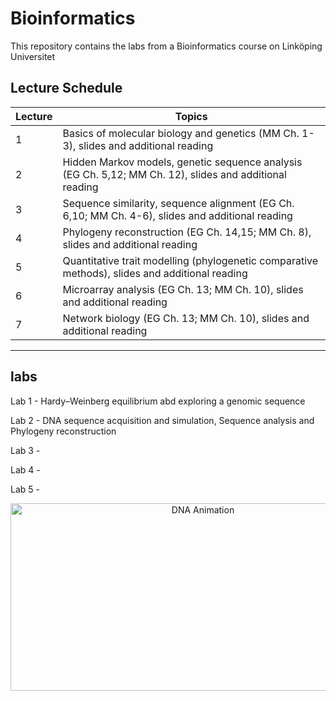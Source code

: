 # Bioinformatics
This repository contains the labs from a Bioinformatics course on Linköping Universitet 

## Lecture Schedule

| Lecture | Topics                                                                                             
|---------|-----------------------------------------------------------------------------------------------------
| 1       | Basics of molecular biology and genetics (MM Ch. 1-3), slides and additional reading               
| 2       | Hidden Markov models, genetic sequence analysis (EG Ch. 5,12; MM Ch. 12), slides and additional reading 
| 3       | Sequence similarity, sequence alignment (EG Ch. 6,10; MM Ch. 4-6), slides and additional reading  
| 4       | Phylogeny reconstruction (EG Ch. 14,15; MM Ch. 8), slides and additional reading                   
| 5       | Quantitative trait modelling (phylogenetic comparative methods), slides and additional reading     
| 6       | Microarray analysis (EG Ch. 13; MM Ch. 10), slides and additional reading                        
| 7       | Network biology (EG Ch. 13; MM Ch. 10), slides and additional reading                             

---


## labs 

Lab 1 -  Hardy–Weinberg equilibrium abd exploring a genomic sequence

Lab 2 -  DNA sequence acquisition and simulation, Sequence analysis and Phylogeny reconstruction

Lab 3 - 

Lab 4 - 

Lab 5 - 

<div align="center"> <img src="https://tenor.com/view/dna-deoxyribonucleic-acid-science-move-gif-17429954" width="600" height="300" alt="DNA Animation"/> </div>
